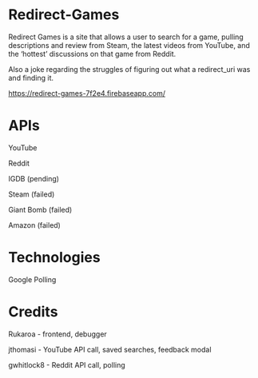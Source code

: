 # Redirect-Games

Redirect Games is a site that allows a user to search for a game, pulling descriptions and review from Steam, the latest videos from YouTube, and the ‘hottest’ discussions on that game from Reddit.

Also a joke regarding the struggles of figuring out what a redirect_uri was and finding it.

https://redirect-games-7f2e4.firebaseapp.com/

# APIs
YouTube

Reddit

IGDB (pending)

Steam (failed)

Giant Bomb (failed)

Amazon (failed)

# Technologies

Google Polling

# Credits
Rukaroa - frontend, debugger

jthomasi - YouTube API call, saved searches, feedback modal

gwhitlock8 - Reddit API call, polling
